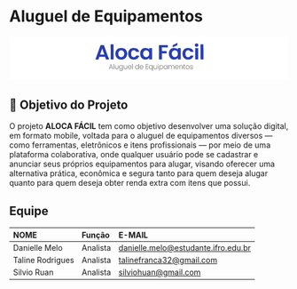 # Aluguel de Equipamentos

<p style="margin: 0 auto;">
<img src="images/logo.png" alt="logoLocaFácil" width="1000" />
</p>


## 📌 Objetivo do Projeto
O projeto **ALOCA FÁCIL** tem como objetivo desenvolver uma solução digital, em formato mobile, voltada para o aluguel de equipamentos diversos — como ferramentas, eletrônicos e itens profissionais — por meio de uma plataforma colaborativa, onde qualquer usuário pode se cadastrar e anunciar seus próprios equipamentos para alugar, visando oferecer uma alternativa prática, econômica e segura tanto para quem deseja alugar quanto para quem deseja obter renda extra com itens que possui.

## Equipe

| NOME                | Função   | E-MAIL                 |
| :------------------ | :------ | :--------------------- |
| Danielle Melo | Analista | danielle.melo@estudante.ifro.edu.br |
| Taline Rodrigues | Analista | talinefranca32@gmail.com |
| Silvio Ruan | Analista | silviohuan@gmail.com |

